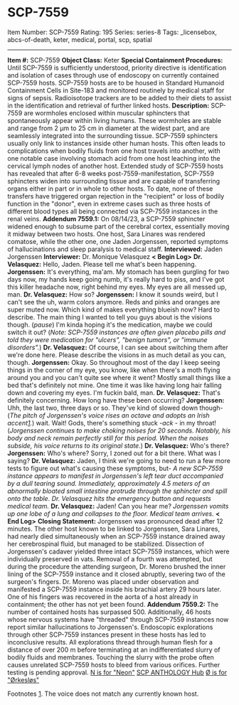 # SCP-7559
Item Number: SCP-7559
Rating: 195
Series: series-8
Tags: _licensebox, abcs-of-death, keter, medical, portal, scp, spatial

---

  
**Item #:** SCP-7559 
**Object Class:** Keter
**Special Containment Procedures:** Until SCP-7559 is sufficiently understood, priority directive is identification and isolation of cases through use of endoscopy on currently contained SCP-7559 hosts.
SCP-7559 hosts are to be housed in Standard Humanoid Containment Cells in Site-183 and monitored routinely by medical staff for signs of sepsis. Radioisotope trackers are to be added to their diets to assist in the identification and retrieval of further linked hosts.
**Description:** SCP-7559 are wormholes enclosed within muscular sphincters that spontaneously appear within living humans. These wormholes are stable and range from 2 µm to 25 cm in diameter at the widest part, and are seamlessly integrated into the surrounding tissue.
SCP-7559 sphincters usually only link to instances inside other human hosts. This often leads to complications when bodily fluids from one host travels into another, with one notable case involving stomach acid from one host leaching into the cervical lymph nodes of another host.
Extended study of SCP-7559 hosts has revealed that after 6-8 weeks post-7559-manifestation, SCP-7559 sphincters widen into surrounding tissue and are capable of transferring organs either in part or in whole to other hosts. To date, none of these transfers have triggered organ rejection in the "recipient" or loss of bodily function in the "donor", even in extreme cases such as three hosts of different blood types all being connected via SCP-7559 instances in the renal veins.
**Addendum 7559.1:** On 08/14/23, a SCP-7559 sphincter widened enough to subsume part of the cerebral cortex, essentially moving it midway between two hosts. One host, Sara Linares was rendered comatose, while the other one, one Jaden Jorgenssen, reported symptoms of hallucinations and sleep paralysis to medical staff.
**Interviewed:** Jaden Jorgenssen
**Interviewer:** Dr. Monique Velasquez
**< Begin Log>**
**Dr. Velasquez:** Hello, Jaden. Please tell me what's been happening.
**Jorgenssen:** It's everything, ma'am. My stomach has been gurgling for two days now, my hands keep going numb, it's really hard to piss, and I've got this killer headache now, right behind my eyes. My eyes are all messed up, man.
**Dr. Velasquez:** How so?
**Jorgenssen:** I know it sounds weird, but I can't see the uh, warm colors anymore. Reds and pinks and oranges are super muted now. Which kind of makes everything blueish now? Hard to describe. The main thing I wanted to tell you guys about is the visions though. (_pause_) I'm kinda hoping it's the medication, maybe we could switch it out? (_Note: SCP-7559 instances are often given placebo pills and told they were medication for "ulcers", "benign tumors", or "immune disorders"._)
**Dr. Velasquez:** Of course, I can see about switching them after we're done here. Please describe the visions in as much detail as you can, though.
**Jorgenssen:** Okay. So throughout most of the day I keep seeing things in the corner of my eye, you know, like when there's a moth flying around you and you can't quite see where it went? Mostly small things like a bed that's definitely not mine. One time it was like having long hair falling down and covering my eyes. I'm fuckin bald, man.
**Dr. Velasquez:** That's definitely concerning. How long have these been occurring?
**Jorgenssen:** Uhh, the last two, three days or so. They've kind of slowed down though- (_The pitch of Jorgenssen's voice rises an octave and adopts an Irish accent[1](javascript:;)._) wait. Wait! Gods, there's something stuck -_ack_ \- in my throat!
(_Jorgenssen continues to make choking noises for 20 seconds. Notably, his body and neck remain perfectly still for this period. When the noises subside, his voice returns to its original state._)
**Dr. Velasquez:** Who's there?
**Jorgenssen:** Who's where? Sorry, I zoned out for a bit there. What was I saying?
**Dr. Velasquez:** Jaden, I think we're going to need to run a few more tests to figure out what's causing these symptoms, but-
_A new SCP-7559 instance appears to manifest in Jorgenssen's left tear duct accompanied by a dull tearing sound. Immediately, approximately 4.5 meters of an abnormally bloated small intestine protrude through the sphincter and spill onto the table._
_Dr. Velasquez hits the emergency button and requests medical team._
**Dr. Velasquez:** Jaden! Can you hear me?
_Jorgenssen vomits up one lobe of a lung and collapses to the floor. Medical team arrives._
**< End Log>**
**Closing Statement:** Jorgenssen was pronounced dead after 12 minutes. The other host known to be linked to Jorgenssen, Sara Linares, had nearly died simultaneously when an SCP-7559 instance drained away her cerebrospinal fluid, but managed to be stabilized.
Dissection of Jorgenssen's cadaver yielded three intact SCP-7559 instances, which were individually preserved in vats. Removal of a fourth was attempted, but during the procedure the attending surgeon, Dr. Moreno brushed the inner lining of the SCP-7559 instance and it closed abruptly, severing two of the surgeon's fingers.
Dr. Moreno was placed under observation and manifested a SCP-7559 instance inside his brachial artery 29 hours later. One of his fingers was recovered in the aorta of a host already in containment; the other has not yet been found.
**Addendum 7559.2:** The number of contained hosts has surpassed 500. Additionally, 46 hosts whose nervous systems have "threaded" through SCP-7559 instances now report similar hallucinations to Jorgenssen's.
Endoscopic explorations through other SCP-7559 instances present in these hosts has led to inconclusive results. All explorations thread through human flesh for a distance of over 200 m before terminating at an indifferentiated slurry of bodily fluids and membranes. Touching the slurry with the probe often causes unrelated SCP-7559 hosts to bleed from various orifices. Further testing is pending approval.
[N is for "Neon"](/scp-7533)
[SCP ANTHOLOGY Hub](/scp-anthology-hub)
[Ø is for "Ørkesløs"](/scp-7579)
  

Footnotes
[1](javascript:;). The voice does not match any currently known host.